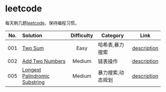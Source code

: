 # leetcode

每天刷几题[leetcode](https://leetcode.com)，保持编程习惯。

|No.|Solution|Difficulty|Category|Link|
|:-:|:--|:-:|---|:-:|
|001|[Two Sum][001in]|Easy|哈希表,暴力搜索|[description][001out]|
|002|[Add Two Numbers][002in]|Medium|链表操作|[description][002out]|
|005|[Longest Palindromic Substring][005in]|Medium|暴力搜索,动态规划|[description][005out]|


[001in]:  001-Two-Sum
[001out]: https://leetcode.com/problems/two-sum/description/
[002in]:  002-Add-Two-Numbers
[002out]: https://leetcode.com/problems/add-two-numbers/description/
[005in]:  005-Longest-Palindromic-Substring
[005out]: https://leetcode.com/problems/Longest-Palindromic-Substring/description/
